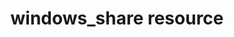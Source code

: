 ---
resource_reference: true
properties_shortcode: 
resources_common_guards: true
resources_common_notification: true
resources_common_properties: true
title: windows_share resource
resource: windows_share
aliases:
- "/resource_windows_share.html"
menu:
  infra:
    title: windows_share
    identifier: chef_infra/cookbook_reference/resources/windows_share windows_share
    parent: chef_infra/cookbook_reference/resources
resource_description_list:
- markdown: Use the **windows_share** resource to create, modify and remove Windows
    shares.
resource_new_in: '14.7'
syntax_full_code_block: |-
  windows_share 'name' do
    ca_timeout                  Integer # default value: 0
    change_users                Array
    concurrent_user_limit       Integer # default value: 0
    continuously_available      true, false # default value: false
    description                 String
    encrypt_data                true, false # default value: false
    full_users                  Array
    path                        String
    read_users                  Array
    scope_name                  String # default value: "*"
    share_name                  String # default value: 'name' unless specified
    temporary                   true, false # default value: false
    action                      Symbol # defaults to :create if not specified
  end
syntax_properties_list: 
syntax_full_properties_list:
- "`windows_share` is the resource."
- "`name` is the name given to the resource block."
- "`action` identifies which steps Chef Infra Client will take to bring the node into
  the desired state."
- "`ca_timeout`, `change_users`, `concurrent_user_limit`, `continuously_available`,
  `description`, `encrypt_data`, `full_users`, `path`, `read_users`, `scope_name`,
  `share_name`, and `temporary` are the properties available to this resource."
actions_list:
  :create:
    markdown: Create and modify Windows shares.
  :delete:
    markdown: Delete an existing Windows share.
  :nothing:
    shortcode: resources_common_actions_nothing.md
properties_list:
- property: ca_timeout
  ruby_type: Integer
  required: false
  default_value: '0'
  description_list:
  - markdown: The continuous availability time-out for the share.
- property: change_users
  ruby_type: Array
  required: false
  default_value: null
  description_list:
  - markdown: The users that should have 'modify' permission on the share in domain\username
      format.
- property: concurrent_user_limit
  ruby_type: Integer
  required: false
  default_value: '0'
  description_list:
  - markdown: The maximum number of concurrently connected users the share can accommodate.
- property: continuously_available
  ruby_type: true, false
  required: false
  default_value: 'false'
  description_list:
  - markdown: Indicates that the share is continuously available.
- property: description
  ruby_type: String
  required: false
  default_value: null
  description_list:
  - markdown: The description to be applied to the share.
- property: encrypt_data
  ruby_type: true, false
  required: false
  default_value: 'false'
  description_list:
  - markdown: Indicates that the share is encrypted.
- property: full_users
  ruby_type: Array
  required: false
  default_value: null
  description_list:
  - markdown: The users that should have 'Full control' permissions on the share in
      domain\username format.
- property: path
  ruby_type: String
  required: false
  description_list:
  - markdown: The path of the folder to share. Required when creating. If the share
      already exists on a different path then it is deleted and re-created.
- property: read_users
  ruby_type: Array
  required: false
  default_value: null
  description_list:
  - markdown: The users that should have 'read' permission on the share in domain\username
      format.
- property: scope_name
  ruby_type: String
  required: false
  default_value: "*"
  description_list:
  - markdown: The scope name of the share.
- property: share_name
  ruby_type: String
  required: false
  default_value: The resource block's name
  description_list:
  - markdown: An optional property to set the share name if it differs from the resource
      block's name.
- property: temporary
  ruby_type: true, false
  required: false
  default_value: 'false'
  description_list:
  - markdown: The lifetime of the new SMB share. A temporary share does not persist
      beyond the next restart of the computer.
examples: |
  **Create a share**:

  ```ruby
  windows_share 'foo' do
    action :create
    path 'C:\foo'
    full_users ['DOMAIN_A\some_user', 'DOMAIN_B\some_other_user']
    read_users ['DOMAIN_C\Domain users']
  end
  ```

  **Delete a share**:

  ```ruby
  windows_share 'foo' do
    action :delete
  end
  ```
---
